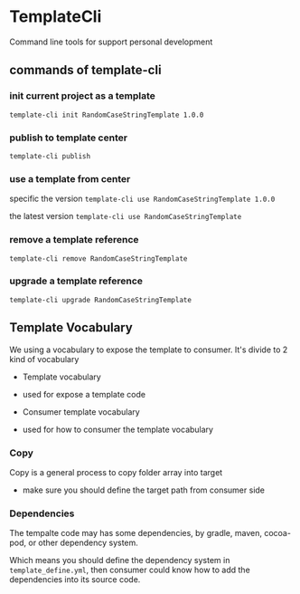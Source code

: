 # TemplateCli
Command line tools for support personal development

## commands of template-cli

### init current project as a template
```template-cli init RandomCaseStringTemplate 1.0.0```

### publish to template center
```template-cli publish```

### use a template from center
specific the version
```template-cli use RandomCaseStringTemplate 1.0.0```

the latest version
```template-cli use RandomCaseStringTemplate```

### remove a template reference
```template-cli remove RandomCaseStringTemplate```

### upgrade a template reference
```template-cli upgrade RandomCaseStringTemplate```

## Template Vocabulary
We using a vocabulary to expose the template to consumer.
It's divide to 2 kind of vocabulary
- Template vocabulary
* used for expose a template code
- Consumer template vocabulary
* used for how to consumer the template vocabulary

### Copy
Copy is a general process to copy folder array into target
* make sure you should define the target path from consumer side

### Dependencies
The tempalte code may has some dependencies, by gradle, maven, cocoa-pod, or other dependency system.

Which means you should define the dependency system in `template_define.yml`, then consumer could know how to add the dependencies into its source code.